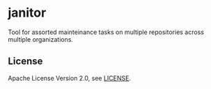 
# janitor

Tool for assorted mainteinance tasks on multiple repositories across multiple organizations.

## License

Apache License Version 2.0, see [LICENSE](LICENSE).
